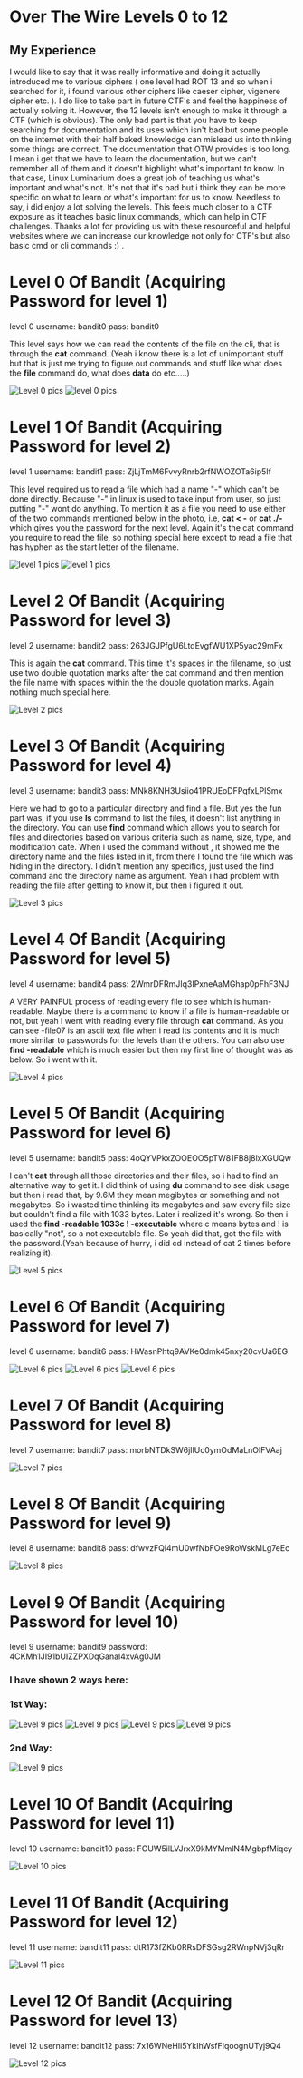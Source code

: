 # Over The Wire Levels 0 to 12

## My Experience 

I would like to say that it was really informative and doing it actually introduced me to various ciphers ( one level had ROT 13 and so when i searched for it, i found various other ciphers like caeser cipher, vigenere cipher etc. ). I do like to take part in future CTF's and feel the happiness of actually solving it. However, the 12 levels isn't enough to make it through a CTF (which is obvious). The only bad part is that you have to keep searching for documentation and its uses which isn't bad but some people on the internet with their half baked knowledge can mislead us into thinking some things are correct. The documentation that OTW provides is too long. I mean i get that we have to learn the documentation, but we can't remember all of them and it doesn't highlight what's important to know. In that case, Linux Luminarium does a great job of teaching us what's important and what's not. It's not that it's bad but i think they can be more specific on what to learn or what's important for us to know. Needless to say, i did enjoy a lot solving the levels. This feels much closer to a CTF exposure as it teaches basic linux commands, which can help in CTF challenges. Thanks a lot for providing us with these resourceful and helpful websites where we can increase our knowledge not only for CTF's but also basic cmd or cli commands :) .

# Level 0 Of Bandit (Acquiring Password for level 1)

level 0
username: bandit0
pass: bandit0

This level says how we can read the contents of the file on the cli, that is through the **cat** command.
(Yeah i know there is a lot of unimportant stuff but that is just me trying to figure out commands and stuff like what does the **file** command do, what does **data** do etc.....)

![Level 0 pics](https://github.com/P829060/LinuxLuminariumAndBandit/blob/315d4ca3bb6e51dd54dbb8afdb973ab790753485/Screenshot%202024-12-13%20120654.png) 
![level 0 pics](https://github.com/P829060/LinuxLuminariumAndBandit/blob/54eac5764041c392d9994c46ab544c130641a07e/Screenshot%202024-12-13%20120720.png)

# Level 1 Of Bandit (Acquiring Password for level 2)

level 1
username: bandit1
pass: ZjLjTmM6FvvyRnrb2rfNWOZOTa6ip5If

This level required us to read a file which had a name "-" which can't be done directly. Because "-" in linux is used to take input from user, so just putting "-" wont do anything. To mention it as a file you need to use either of the 
two commands mentioned below in the photo, i.e, **cat < -** or **cat ./-** which gives you the password for the next level. Again it's the cat command you require to read the file, so nothing special here except to read a file that has
hyphen as the start letter of the filename.

![level 1 pics](https://github.com/P829060/LinuxLuminariumAndBandit/blob/4a707a78f20fbc862c4f3fe7ec4d276f29b59fea/Screenshot%202024-12-13%20120816.png)
![level 1 pics](https://github.com/P829060/LinuxLuminariumAndBandit/blob/4a707a78f20fbc862c4f3fe7ec4d276f29b59fea/Screenshot%202024-12-13%20120856.png)

# Level 2 Of Bandit (Acquiring Password for level 3)

level 2
username: bandit2
pass: 263JGJPfgU6LtdEvgfWU1XP5yac29mFx

This is again the **cat** command. This time it's spaces in the filename, so just use two double quotation marks after the cat command and then mention the file name with spaces within the the double quotation marks. Again nothing much 
special here.

![Level 2 pics](https://github.com/P829060/LinuxLuminariumAndBandit/blob/19779c5d9e0891e88a60e9a6a35239237d5fe9ad/Screenshot%202024-12-13%20122805.png)

# Level 3 Of Bandit (Acquiring Password for level 4)

level 3
username: bandit3
pass: MNk8KNH3Usiio41PRUEoDFPqfxLPlSmx

Here we had to go to a particular directory and find a file. But yes the fun part was, if you use **ls** command to list the files, it doesn't list anything in the directory. You can use **find** command which allows you to search for files and directories based on various criteria such as name, size, type, and modification date. When i used the command without , it showed me the directory name and the files listed in it, from there I found the file which was hiding in the directory. I didn't mention any specifics, just used the find command and the directory name as argument. Yeah i had problem with reading the file after getting to know it, but then i figured it out.

![Level 3 pics](https://github.com/P829060/LinuxLuminariumAndBandit/blob/d4bb098cbd1d5763507c4247eabe0b2287da5c56/Screenshot%202024-12-13%20124030.png)

# Level 4 Of Bandit (Acquiring Password for level 5)

level 4
username: bandit4
pass: 2WmrDFRmJIq3IPxneAaMGhap0pFhF3NJ

A VERY PAINFUL process of reading every file to see which is human-readable. Maybe there is a command to know if a file is human-readable or not, but yeah i went with reading every file through **cat** command. As you can see -file07 is an ascii text file when i read its contents and it is much more similar to passwords for the levels than the others. You can also use **find -readable** which is much easier but then my first line of thought was as below. So i went with it.

![Level 4 pics](https://github.com/P829060/LinuxLuminariumAndBandit/blob/348c76215d301c4c4a0663a07824c038d53b076b/Screenshot%202024-12-13%20130013.png)

# Level 5 Of Bandit (Acquiring Password for level 6)

level 5
username: bandit5
pass: 4oQYVPkxZOOEOO5pTW81FB8j8lxXGUQw

I can't **cat** through all those directories and their files, so i had to find an alternative way to get it. I did think of using **du** command to see disk usage but then i read that, by 9.6M they mean megibytes or something and not megabytes. So i wasted time thinking its megabytes and saw every file size but couldn't find a file with 1033 bytes. Later i realized it's wrong. So then i used the **find -readable 1033c ! -executable** where c means bytes and ! is basically "not", so a not executable file. So yeah did that, got the file with the password.(Yeah because of hurry, i did cd instead of cat 2 times before realizing it).

![Level 5 pics](https://github.com/P829060/LinuxLuminariumAndBandit/blob/f2ea7b7379d69299e964f0e8a354bb5a58ddd997/Screenshot%202024-12-14%20105806.png)

# Level 6 Of Bandit (Acquiring Password for level 7)

level 6
username: bandit6
pass: HWasnPhtq9AVKe0dmk45nxy20cvUa6EG


![Level 6 pics](https://github.com/P829060/LinuxLuminariumAndBandit/blob/8c6f3a1f91fd033d1b2b1e7628ea0cf01fc7432e/Screenshot%202024-12-14%20110247.png)
![Level 6 pics](https://github.com/P829060/LinuxLuminariumAndBandit/blob/8c6f3a1f91fd033d1b2b1e7628ea0cf01fc7432e/Screenshot%202024-12-14%20110404.png)
![Level 6 pics](https://github.com/P829060/LinuxLuminariumAndBandit/blob/8c6f3a1f91fd033d1b2b1e7628ea0cf01fc7432e/Screenshot%202024-12-14%20110428.png)

# Level 7 Of Bandit (Acquiring Password for level 8)

level 7
username: bandit7
pass: morbNTDkSW6jIlUc0ymOdMaLnOlFVAaj

![Level 7 pics](https://github.com/P829060/LinuxLuminariumAndBandit/blob/f5c78565025c501c9d55afc96d86a72134eeb166/Screenshot%202024-12-15%20084816.png)

# Level 8 Of Bandit (Acquiring Password for level 9)

level 8
username: bandit8
pass: dfwvzFQi4mU0wfNbFOe9RoWskMLg7eEc

![Level 8 pics](https://github.com/P829060/LinuxLuminariumAndBandit/blob/a1c84bbecdeeb7200db9c87815bf45707c4ecfa8/Screenshot%202024-12-15%20222234.png)

# Level 9 Of Bandit (Acquiring Password for level 10)

level 9
username: bandit9
password: 4CKMh1JI91bUIZZPXDqGanal4xvAg0JM

### I have shown 2 ways here:

### 1st Way:

![Level 9 pics](https://github.com/P829060/LinuxLuminariumAndBandit/blob/d6c51fe6fb16f9ce5bea6f5e55dace54de5e5ee1/Screenshot%202024-12-15%20222351.png)
![Level 9 pics](https://github.com/P829060/LinuxLuminariumAndBandit/blob/d6c51fe6fb16f9ce5bea6f5e55dace54de5e5ee1/Screenshot%202024-12-15%20222411.png)
![Level 9 pics](https://github.com/P829060/LinuxLuminariumAndBandit/blob/d6c51fe6fb16f9ce5bea6f5e55dace54de5e5ee1/Screenshot%202024-12-15%20222444.png)
![Level 9 pics](https://github.com/P829060/LinuxLuminariumAndBandit/blob/d6c51fe6fb16f9ce5bea6f5e55dace54de5e5ee1/Screenshot%202024-12-15%20222456.png)

### 2nd Way:

![Level 9 pics](https://github.com/P829060/LinuxLuminariumAndBandit/blob/d6c51fe6fb16f9ce5bea6f5e55dace54de5e5ee1/Screenshot%202024-12-15%20222512.png)

# Level 10 Of Bandit (Acquiring Password for level 11)

level 10
username: bandit10
pass: FGUW5ilLVJrxX9kMYMmlN4MgbpfMiqey

![Level 10 pics](https://github.com/P829060/LinuxLuminariumAndBandit/blob/4b9254e56f055d4f8d4e05c031a1e6bb6d822090/Screenshot%202024-12-15%20222745.png)

# Level 11 Of Bandit (Acquiring Password for level 12)

level 11
username: bandit11
pass: dtR173fZKb0RRsDFSGsg2RWnpNVj3qRr

![Level 11 pics](https://github.com/P829060/LinuxLuminariumAndBandit/blob/c64f459d5f0072b916237d16980fb7b037aabafe/Screenshot%202024-12-15%20222820.png)

# Level 12 Of Bandit (Acquiring Password for level 13)

level 12
username: bandit12
pass: 7x16WNeHIi5YkIhWsfFIqoognUTyj9Q4

![Level 12 pics]()
